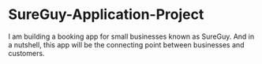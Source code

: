 # SureGuy-Application-Project
I am building a booking app for small businesses known as SureGuy. And in a nutshell, this app will be the connecting point between businesses and customers. 
